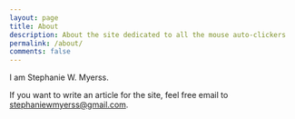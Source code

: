 ```yaml
---
layout: page
title: About
description: About the site dedicated to all the mouse auto-clickers
permalink: /about/
comments: false
---
```


I am Stephanie W. Myerss.

If you want to write an article for the site, feel free email to stephaniewmyerss@gmail.com.
